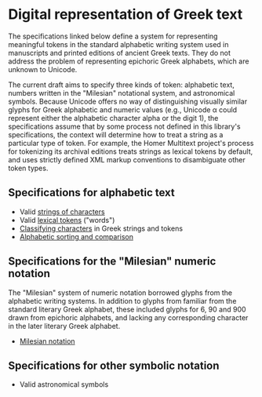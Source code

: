 # Digital representation of Greek text

The specifications linked below define a system for representing meaningful tokens in the standard alphabetic writing system used in manuscripts and printed editions of ancient Greek texts. They do not address the problem of representing epichoric Greek alphabets, which are unknown to Unicode.

The current draft aims to specify three kinds of token:  alphabetic text, numbers written in the "Milesian" notational system, and astronomical symbols.  Because Unicode offers no way of distinguishing visually similar glyphs for Greek alphabetic and numeric values (e.g., Unicode α could represent either the alphabetic character alpha or the digit 1), the specifications assume that by some process not defined in this library's specifications, the context will determine how to treat a string as a particular type of token.  For example, the Homer Multitext project's process for tokenizing its archival editions treats strings  as lexical tokens by default, and uses strictly defined XML markup conventions   to disambiguate other token types.



## Specifications for alphabetic text


- Valid <a concordion:run="concordion" href="GreekString.html">strings of characters</a>
- Valid <a concordion:run="concordion"  href="GreekWord.html">lexical tokens</a> ("words")
- <a concordion:run="concordion"  href="GreekStringManip.html">Classifying characters</a> in Greek strings and tokens
- <a concordion:run="concordion"  href="GreekSort.html">Alphabetic sorting and comparison</a>


## Specifications for the "Milesian" numeric notation ##

The "Milesian" system of numeric notation borrowed glyphs from the alphabetic writing systems.  In addition to glyphs from familiar from the standard literary Greek alphabet, these included glyphs for 6, 90 and 900 drawn from epichoric alphabets, and lacking any corresponding character in the later literary Greek alphabet.

- <a concordion:run="concordion" href="milesian/Milesian.html">Milesian notation</a>


## Specifications for other symbolic notation ##

- Valid astronomical symbols

